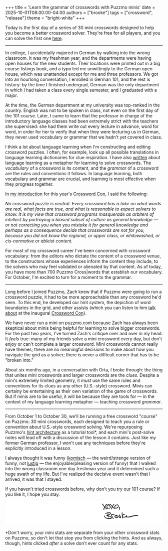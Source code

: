 +++
title = 'Learn the grammar of crosswords with Puzzmo minis'
date = 2025-10-01T08:00:00-04:00
authors = ["brooke"]
tags = ["crossword", "release"]
theme = "bright-white"
+++

Today is the first day of a series of 30 mini crosswords designed to help you become a better crossword solver. They're free for all players, and you can solve the first one [here](https://www.puzzmo.com/puzzle/2025-10-01/crossword/mini).

* * *

In college, I accidentally majored in German by walking into the wrong classroom. It was my freshman year, and the departments were having open houses for the new students. Their locations were printed out in a big course listings book, and a typo led me unwittingly to the German open house, which was unattended except for me and three professors. We got into an hourlong conversation, I enrolled in German 101, and the rest is history: by the time I finished undergrad, German was the only department in which I had taken a class every single semester, and I graduated with a major.

At the time, the German department at my university was top-ranked in the country. English was not to be spoken in class, not even on the first day of the 101 course. Later, I came to learn that the professor in charge of the introductory language classes had been extremely strict with the teachers she supervised: she had them write out every lecture in advance, word for word, in order for her to verify that when they were lecturing us in German, they never used vocabulary or grammar that we hadn't yet covered in class.

I think a lot about language learning when I'm constructing and editing crossword puzzles. I often, for example, look up all possible translations in language learning dictionaries for clue inspiration. I have also [written](https://link.mailer.puzzmo.com/view/652eb296b069b512940514d1ltjzm.ku4/63373e23) about language learning as a metaphor for learning to solve crosswords. The *vocabulary* of a crossword is its content, and the *grammar* of a crossword are the rules and conventions it follows. In language learning, both vocabulary and grammar are crucial, and learning is most effective when they progress together.

In [my introduction](https://youtu.be/fBXTcrxrR64?feature=shared) for this year's [Crossword Con](https://www.crosswordcon.com/), I said the following:

*No crossword puzzle is neutral. Every crossword has a take on what words are real, what facts are true, and what is reasonable to expect solvers to know. It is my view that crossword programs masquerade as arbiters of intellect by portraying a biased subset of culture as general knowledge — or not correcting you when you mistake it for general knowledge and perhaps as a consequence decide that crosswords are not for you, because you did not know the regional, or upper class, or whitewashed, or cis-normative or ableist content.*

For most of my crossword career I've been concerned with crossword vocabulary: from the editors who dictate the content of a crossword venue, to the constructors whose experiences inform the content they include, to the solvers who may feel validated or alienated by that content. As of today, you have more than 700 Puzzmo Cross|words that establish our vocabulary. For October, I'm excited to turn for a moment to the grammar.

* * *

Long before I joined Puzzmo, Zach knew that if Puzzmo were going to run a crossword puzzle, it had to be more approachable than any crossword he'd seen. To this end, he developed our hint system, the depiction of word boundaries in the grid, and other assists (which you can listen to him [talk about](https://youtu.be/ScUJaXrAc7k?feature=shared&t=83) at the inaugural [Crossword Con](https://www.crosswordcon.com/2024)).

We have never run a mini on puzzmo.com because Zach has always been skeptical about minis being helpful for learning to solve bigger crosswords. For the past two years, I've turned Zach's critique over and over in my head. It *feels* true: many of my friends solve a mini crossword every day, but don't enjoy or can't complete a larger crossword. Mini crosswords cannot really have themes; there are no meaningful decisions to make about how you navigate the grid as a solver; there is never a difficult corner that has to be "broken into."

About six months ago, in a conversation with Orta, I broke through: the thing that unites mini crosswords and larger crosswords are the *clues*. Despite a mini's extremely limited geometry, it *must* use the same rules and conventions for its clues as any other (U.S.-style) crossword.  Minis can certainy be entertaining as their own variation of the game of crosswords. But if minis are to be useful, it will be because they are tools for — in the context of my language learning metaphor — teaching crossword *grammar*.

* * *

From October 1 to October 30, we'll be running a free crossword "course" on Puzzmo: 30 mini crosswords, each designed to teach you a rule or convention about U.S.-style crossword solving. We're repurposing Puzzmo's [hint architecture](https://blog.puzzmo.com/posts/2024/07/22/hints-v2/) as a tutorial tool\*, and each mini's post-solve notes will lead off with a discussion of the lesson it contains. Just like my former German professor, I won't use any techniques before they're explicitly introduced in a lesson.

I always thought it was funny ([komisch](https://en.wiktionary.org/wiki/komisch#German) — the weird/strange version of funny, not [lustig](https://en.wiktionary.org/wiki/lustig#German) — the enjoyable/pleasing version of funny) that I walked into the wrong classroom one day freshman year and it determined such a huge swath of my life. But I've realized the decisive event wasn't that I arrived, it was that I stayed.

If you haven't tried crosswords before, why don't you try our 101 course? If you like it, I hope you stay.


![Brooke signature](brooke-sig.png)


\*Don't worry, your mini stats are separate from your other crossword stats on Puzzmo, so don't let that stop you from clicking the hints. And as always, though, hints clicked *after* a solve don't ever count for any stats.

